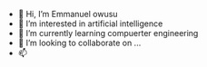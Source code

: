 - 👋 Hi, I’m Emmanuel owusu 
- 👀 I’m interested in artificial intelligence
- 🌱 I’m currently learning compuerter engineering
- 💞️ I’m looking to collaborate on ...
- 📫 

<!---
Starwan70/Starwan70 is a ✨ special ✨ repository because its `README.md` (this file) appears on your GitHub profile.
You can click the Preview link to take a look at your changes.
--->
